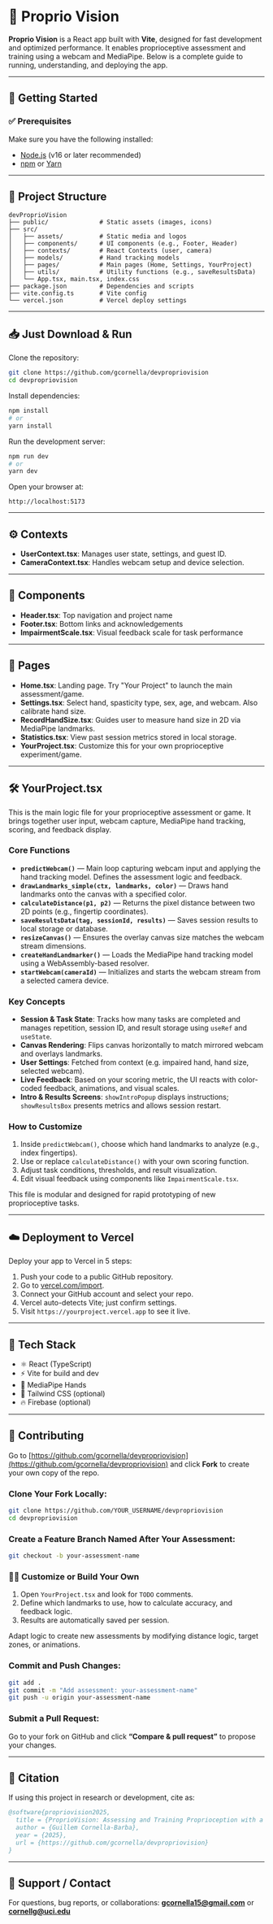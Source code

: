 # 🧠 Proprio Vision

**Proprio Vision** is a React app built with **Vite**, designed for fast development and optimized performance. It enables proprioceptive assessment and training using a webcam and MediaPipe. Below is a complete guide to running, understanding, and deploying the app.

---

## 🚀 Getting Started

### ✅ Prerequisites

Make sure you have the following installed:

* [Node.js](https://nodejs.org/) (v16 or later recommended)
* [npm](https://www.npmjs.com/) or [Yarn](https://yarnpkg.com/)

---

## 📂 Project Structure

```
devProprioVision
├── public/              # Static assets (images, icons)
├── src/
│   ├── assets/          # Static media and logos
│   ├── components/      # UI components (e.g., Footer, Header)
│   ├── contexts/        # React Contexts (user, camera)
│   ├── models/          # Hand tracking models
│   ├── pages/           # Main pages (Home, Settings, YourProject)
│   ├── utils/           # Utility functions (e.g., saveResultsData)
│   └── App.tsx, main.tsx, index.css
├── package.json         # Dependencies and scripts
├── vite.config.ts       # Vite config
└── vercel.json          # Vercel deploy settings
```

---

## 📥 Just Download & Run

Clone the repository:

```bash
git clone https://github.com/gcornella/devpropriovision
cd devpropriovision
```

Install dependencies:

```bash
npm install
# or
yarn install
```

Run the development server:

```bash
npm run dev
# or
yarn dev
```

Open your browser at:

```
http://localhost:5173
```
---

## ⚙️ Contexts

* **UserContext.tsx**: Manages user state, settings, and guest ID.
* **CameraContext.tsx**: Handles webcam setup and device selection.

---

## 🧩 Components

* **Header.tsx**: Top navigation and project name
* **Footer.tsx**: Bottom links and acknowledgements
* **ImpairmentScale.tsx**: Visual feedback scale for task performance

---

## 🧭 Pages

* **Home.tsx**: Landing page. Try "Your Project" to launch the main assessment/game.
* **Settings.tsx**: Select hand, spasticity type, sex, age, and webcam. Also calibrate hand size.
* **RecordHandSize.tsx**: Guides user to measure hand size in 2D via MediaPipe landmarks.
* **Statistics.tsx**: View past session metrics stored in local storage.
* **YourProject.tsx**: Customize this for your own proprioceptive experiment/game.

---

## 🛠 YourProject.tsx

This is the main logic file for your proprioceptive assessment or game. It brings together user input, webcam capture, MediaPipe hand tracking, scoring, and feedback display.

### Core Functions
- **`predictWebcam()`** — Main loop capturing webcam input and applying the hand tracking model. Defines the assessment logic and feedback.
- **`drawLandmarks_simple(ctx, landmarks, color)`** — Draws hand landmarks onto the canvas with a specified color.
- **`calculateDistance(p1, p2)`** — Returns the pixel distance between two 2D points (e.g., fingertip coordinates).
- **`saveResultsData(tag, sessionId, results)`** — Saves session results to local storage or database.
- **`resizeCanvas()`** — Ensures the overlay canvas size matches the webcam stream dimensions.
- **`createHandLandmarker()`** — Loads the MediaPipe hand tracking model using a WebAssembly-based resolver.
- **`startWebcam(cameraId)`** — Initializes and starts the webcam stream from a selected camera device.

### Key Concepts
- **Session & Task State**: Tracks how many tasks are completed and manages repetition, session ID, and result storage using `useRef` and `useState`.
- **Canvas Rendering**: Flips canvas horizontally to match mirrored webcam and overlays landmarks.
- **User Settings**: Fetched from context (e.g. impaired hand, hand size, selected webcam).
- **Live Feedback**: Based on your scoring metric, the UI reacts with color-coded feedback, animations, and visual scales.
- **Intro & Results Screens**: `showIntroPopup` displays instructions; `showResultsBox` presents metrics and allows session restart.

### How to Customize
1. Inside `predictWebcam()`, choose which hand landmarks to analyze (e.g., index fingertips).
2. Use or replace `calculateDistance()` with your own scoring function.
3. Adjust task conditions, thresholds, and result visualization.
4. Edit visual feedback using components like `ImpairmentScale.tsx`.

This file is modular and designed for rapid prototyping of new proprioceptive tasks.

---

## ☁️ Deployment to Vercel

Deploy your app to Vercel in 5 steps:

1. Push your code to a public GitHub repository.
2. Go to [vercel.com/import](https://vercel.com/import).
3. Connect your GitHub account and select your repo.
4. Vercel auto-detects Vite; just confirm settings.
5. Visit `https://yourproject.vercel.app` to see it live.

---

## 🔧 Tech Stack

* ⚛️ React (TypeScript)
* ⚡ Vite for build and dev
* 🎯 MediaPipe Hands
* 💅 Tailwind CSS (optional)
* 🔥 Firebase (optional)

---


## 🤝 Contributing

Go to [https://github.com/gcornella/devpropriovision](https://github.com/gcornella/devpropriovision) and click **Fork** to create your own copy of the repo.

### Clone Your Fork Locally:
```bash
git clone https://github.com/YOUR_USERNAME/devpropriovision
cd devpropriovision
````

### Create a Feature Branch Named After Your Assessment:

```bash
git checkout -b your-assessment-name
```

### 🧑‍💻 Customize or Build Your Own

1. Open `YourProject.tsx` and look for `TODO` comments.
2. Define which landmarks to use, how to calculate accuracy, and feedback logic.
3. Results are automatically saved per session.

Adapt logic to create new assessments by modifying distance logic, target zones, or animations.

### Commit and Push Changes:

```bash
git add .
git commit -m "Add assessment: your-assessment-name"
git push -u origin your-assessment-name
```

### Submit a Pull Request:

Go to your fork on GitHub and click **“Compare & pull request”** to propose your changes.

---

## 📜 Citation

If using this project in research or development, cite as:

```bibtex
@software{propriovision2025,
  title = {ProprioVision: Assessing and Training Proprioception with a Single Webcam},
  author = {Guillem Cornella-Barba},
  year = {2025},
  url = {https://github.com/gcornella/devpropriovision}
}
```

---

## 🛟 Support / Contact

For questions, bug reports, or collaborations: **[gcornella15@gmail.com](mailto:gcornella15@gmail.com)** or **[cornellg@uci.edu](mailto:cornellg@uci.edu)**
